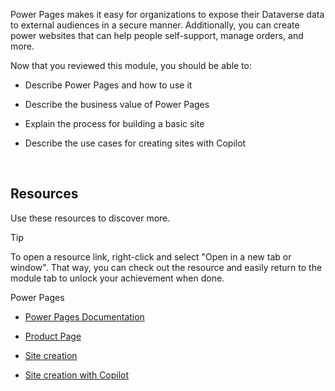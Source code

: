 
Power Pages makes it easy for organizations to expose their Dataverse data to external audiences in a secure manner. Additionally, you can create power websites that can help people self-support, manage orders, and more.

Now that you reviewed this module, you should be able to:

- Describe Power Pages and how to use it

- Describe the business value of Power Pages

- Explain the process for building a basic site

- Describe the use cases for creating sites with Copilot



  
‎ 

## Resources

Use these resources to discover more.

> [!TIP]
> To open a resource link, right-click and select "Open in a new tab or window". That way, you can check out the resource and easily return to the module tab to unlock your achievement when done.



Power Pages

- [Power Pages Documentation](/power-pages/)

- [Product Page](https://powerpages.microsoft.com/)

- [Site creation](/power-pages/getting-started/create-manage)

- [Site creation with Copilot](/power-pages/getting-started/create-site-copilot) 



